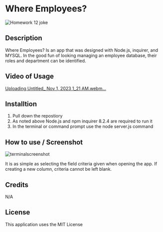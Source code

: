 # Where Employees?

![Homework 12 joke](https://github.com/Narvinator/where-employees/assets/144052327/1af685f9-4d22-4d7a-b06a-6c2f1793bfc8)

## Description

Where Employees? Is an app that was designed with Node.js, inquirer, and MYSQL. In the good fun of looking managing an employee database, their roles and department can be identified.

## Video of Usage

[Uploading Untitled_ Nov 1, 2023 1_21 AM.webm…]()


## Installtion

1. Pull down the repostiory
2. As noted above Node.js and npm inquirer 8.2.4 are required to run it
3. In the terminal or command prompt use the node server.js command

## How to use / Screenshot

![terminalscreenshot](https://github.com/Narvinator/where-employees/assets/144052327/2f7f39a7-508e-4176-83c9-4a795edc2ee7)

It is as simple as selecting the field criteria given when opening the app. If creating a new column, criteria cannot be left blank.

## Credits 
N/A

## License

This application uses the MIT License
